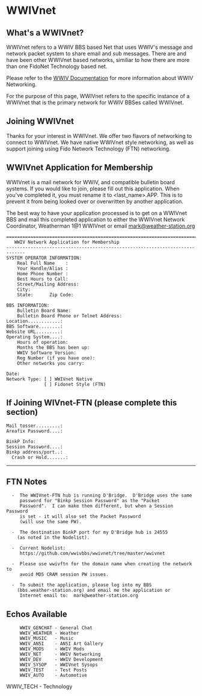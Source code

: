 # WWIVnet

## What's a WWIVnet?
WWIVnet refers to a WWIV BBS based Net that uses WWIV's message and network 
packet system to share email and sub messages. There are and have been other 
WWIVnet based networks, similiar to how there are more than one FidoNet 
Technology based net. 

Please refer to the [WWIV Documentation](http://docs.wwivbbs.org) for more
information about WWIV Networking.

For the purpose of this page, WWIVnet refers to the specific instance of a 
WWIVnet that is the primary network for WWIV BBSes called WWIVnet.


## Joining WWIVnet

Thanks for your interest in WWIVnet. We offer two flavors of
networking to connect to WWIVnet.  We have native WWIVnet style
networking, as well as support joining using Fido Network Technology
(FTN) networking.

## WWIVnet Application for Membership

WWIVnet is a mail network for WWIV, and compatible bulletin board
systems. If you would like to join, please fill out this application.
When you've completed it, you must rename it to <last_name>.APP. This is
to prevent it from being looked over or overwritten by another application.

The best way to have your application processed is to get on a WWIVnet
BBS and mail this completed application to either the WWIVnet Network 
Coordinator, Weatherman 1@1 WWIVnet or email mark@weather-station.org


    =============================================================================
       WWIV Network Application for Membership
    -----------------------------------------------------------------------------
    SYSTEM OPERATOR INFORMATION:
        Real Full Name    :
        Your Handle/Alias :
        Home Phone Number : 
        Best Hours to Call: 
        Street/Mailing Address: 
        City: 
        State:      Zip Code:
    
    BBS INFORMATION:
        Bulletin Board Name:
        Bulletin Board Phone or Telnet Address:
    Location............:
    BBS Software........:
    Website URL.........:
    Operating System....:
        Hours of operation: 
        Months the BBS has been up: 
        WWIV Software Version:               
        Reg Number (if you have one): 
        Other networks you carry:

    Date:
    Network Type: [ ] WWIVnet Native
                  [ ] Fidonet Style (FTN)
    
If Joining WIVnet-FTN (please complete this section)
-------------------------

    Mail tosser.........:
    Areafix Password....:
    
    BinkP Info:
    Session Password....:
    Binkp address/port..:
	  Crash or Hold.......:

-----------------------------------------------------------------------------

FTN Notes
---------
      -  The WWIVnet-FTN hub is running D'Bridge.  D'Bridge uses the same
         password for "Binkp Session Password" as the "Packet
         Password".  I can make them different, but when a Session Password
         is set - it will also set the Packet Password
         (will use the same PW).
		
      -  The destination BinkP port for my D'Bridge hub is 24555
        (as noted in the Nodelist).

      -  Current Nodelist:
         https://github.com/wwivbbs/wwivnet/tree/master/wwivnet
		 
      -  Please use wwivftn for the domain name when creating the network to
         avoid MD5 CRAM session PW issues.

      -  To submit the application, please log into my BBS 
	    (bbs.weather-station.org) and email me the application or 
         Internet email to:  mark@weather-station.org

Echos Available
---------------

         WWIV_GENCHAT - General Chat
         WWIV_WEATHER - Weather
         WWIV_MUSIC   - Music
         WWIV_ANSI    - ANSI Art Gallery
         WWIV_MODS    - WWIV Mods
         WWIV_NET     - WWIV Networking
         WWIV_DEV     - WWIV Development
         WWIV_SYSOP   - WWIVnet Sysops
         WWIV_TEST    - Test Posts
         WWIV_AUTO    - Automotive
WWIV_TECH - Technology
    

